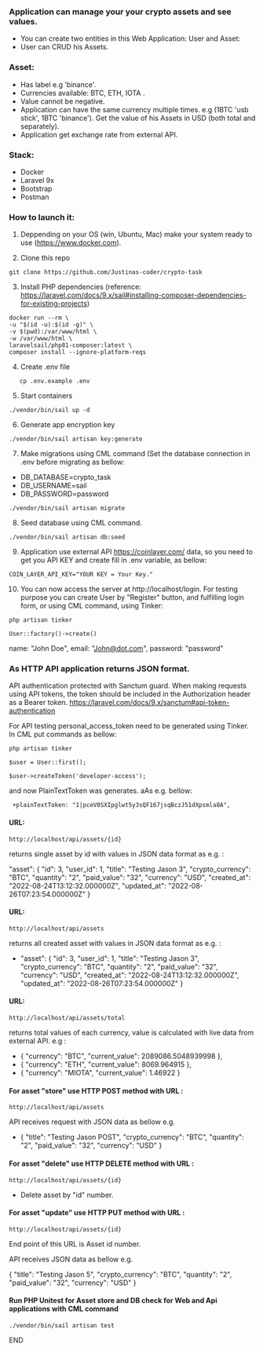 ### Application can manage your your crypto assets and see values.

- You can create two entities in this Web Application: User and Asset:
- User can CRUD his Assets.

### Asset:
- Has label e.g 'binance'.
- Currencies available: BTC, ETH, IOTA .
- Value cannot be negative.
- Application can have the same currency multiple times. e.g (1BTC 'usb stick', 1BTC 'binance'). Get the
  value of his Assets in USD (both total and separately).
- Application get exchange rate from external API.


### Stack:

- Docker
- Laravel 9x
- Bootstrap
- Postman



### How to launch it:

1. Deppending on your OS (win, Ubuntu, Mac) make your system ready to use (https://www.docker.com).

2. Clone this repo
```
git clone https://github.com/Justinas-coder/crypto-task
```
3. Install PHP dependencies (reference: https://laravel.com/docs/9.x/sail#installing-composer-dependencies-for-existing-projects)
```
docker run --rm \
-u "$(id -u):$(id -g)" \
-v $(pwd):/var/www/html \
-w /var/www/html \
laravelsail/php81-composer:latest \
composer install --ignore-platform-reqs
```
4. Create .env file
```
   cp .env.example .env
```

5. Start containers
```
./vendor/bin/sail up -d
```

6. Generate app encryption key
```
./vendor/bin/sail artisan key:generate
```

7. Make migrations using CML command (Set the database connection in .env before migrating as bellow:

- DB_DATABASE=crypto_task
- DB_USERNAME=sail
- DB_PASSWORD=password

```
./vendor/bin/sail artisan migrate
```
8. Seed database using CML command.
```
./vendor/bin/sail artisan db:seed
```
9. Application use external API https://coinlayer.com/ data, so you need to get you API KEY and create
   fill in .env variable, as bellow:
```
COIN_LAYER_API_KEY="YOUR KEY = Your Key."
```
10. You can now access the server at http://localhost/login.
    For testing purpose you can create User by "Register" button, and fulfilling login form,
    or using CML command, using Tinker:

```
php artisan tinker
```
```
User::factory()->create()
```

name: "John Doe",
email: "John@dot.com",
password: "password"

### As HTTP API application returns JSON format.

API authentication protected with Sanctum guard.
When making requests using API tokens, the token
should be included in the Authorization header as a Bearer token.
https://laravel.com/docs/9.x/sanctum#api-token-authentication

For API testing personal_access_token need to be generated using Tinker. In CML put commands as bellow:

```
php artisan tinker
```
```
$user = User::first();
```
```
$user->createToken('developer-access');
```

and now PlainTextToken was generates. aAs e.g. bellow:

     +plainTextToken: "1|pceV0SXIpglwt5y3sQF167jsqBczJ51dXpsmla8A",

#### URL:
```
http://localhost/api/assets/{id}
```  
returns single asset by id with values in JSON data format as e.g. :

"asset": {
"id": 3,
"user_id": 1,
"title": "Testing Jason 3",
"crypto_currency": "BTC",
"quantity": "2",
"paid_value": "32",
"currency": "USD",
"created_at": "2022-08-24T13:12:32.000000Z",
"updated_at": "2022-08-26T07:23:54.000000Z"
}

#### URL:
```
http://localhost/api/assets
```  
returns all created asset with values in JSON data format as e.g. :

- "asset": {
"id": 3,
"user_id": 1,
"title": "Testing Jason 3",
"crypto_currency": "BTC",
"quantity": "2",
"paid_value": "32",
"currency": "USD",
"created_at": "2022-08-24T13:12:32.000000Z",
"updated_at": "2022-08-26T07:23:54.000000Z"
}

#### URL:
```
http://localhost/api/assets/total
```
returns total values of each currency,
value is calculated with live data from external API. e.g :

- {
"currency": "BTC",
"current_value": 2089086.5048939998
},
- {
  "currency": "ETH",
  "current_value": 8069.964915
  },
- {
  "currency": "MIOTA",
  "current_value": 1.46922
  }


#### For asset "store"  use HTTP POST method with URL :

```
http://localhost/api/assets
```

API receives request with JSON data as bellow e.g.

- {
"title": "Testing Jason POST",
"crypto_currency": "BTC",
"quantity": "2",
"paid_value": "32",
"currency": "USD"
}

#### For asset "delete"  use HTTP DELETE method with URL :

```
http://localhost/api/assets/{id}
```

- Delete asset by "id" number.

#### For asset "update"  use HTTP PUT method with URL :

```
http://localhost/api/assets/{id}
``` 

End point of this URL is Asset id number.

API receives JSON data as bellow e.g.

{
"title": "Testing Jason 5",
"crypto_currency": "BTC",
"quantity": "2",
"paid_value": "32",
"currency": "USD"
}


#### Run PHP Unitest for Asset store and DB check for Web and Api applications with CML command
```
./vendor/bin/sail artisan test
```

END

